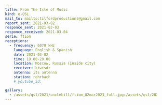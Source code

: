 ```yaml
---
title: From The Isle of Music
kind: e-QSL
mail_to: mailto:tilfordproductions@gmail.com
report_sent: 2021-03-02
responce_sent: 2021-03-03
responce_received: 2021-03-04
serie: ftiom
receptions:
  - frequency: 6070 kHz
    language: English & Spanish
    date: 2021-03-02
    time: 19.00-20.00
    location: Moscow, Russia (inside city)
    receiver: kiwisdr
    antenna: its antenna
    station: rohrbach
    # youtube_id: 

gallery:
  - /assets/qsl/2021/unclebill/ftiom_02mar2021_full.jpg:/assets/qsl/2021/unclebill/ftiom_02mar2021_small.jpg
---
```

